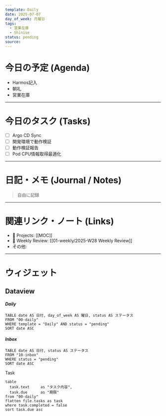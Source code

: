 ```yaml
---
template: Daily
date: 2025-07-07
day_of_week: 月曜日
tags:
  - 営業在庫
  - Shinise
status: pending
source:
---
```

# 今日の予定 (Agenda)
- Harmos記入
- 朝礼
- 営業在庫

---
# 今日のタスク (Tasks)
- [ ] Argo CD Sync
- [ ] 開発環境で動作検証
- [ ] 動作検証報告
- [ ] Pod CPU情報取得最適化

---

# 日記・メモ (Journal / Notes)
> 自由に記録

---

# 関連リンク・ノート (Links)
- 📂 Projects: [[MOC]]
- 📂 Weekly Review: [[01-weekly/2025-W28 Weekly Review]]
- その他: 

---

# ウィジェット
## **Dataview**

#### *Daily*
```dataview
TABLE date AS 日付, day_of_week AS 曜日, status AS ステータス
FROM "00-daily"
WHERE template = "Daily" AND status = "pending"
SORT date ASC
```

#### *Inbox*
```dataview
TABLE date AS 日付, status AS ステータス
FROM "10-inbox"
WHERE status = "pending"
SORT date ASC
```

Task
```dataview
table
  task.text     as "タスク内容",
  task.due      as "期限"
from "00-daily"
flatten file.tasks as task
where task.completed = false
sort task.due asc
```
